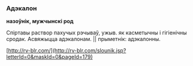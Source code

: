 ### Адэкалон
**назоўнік, мужчынскі род**

Спіртавы раствор пахучых рэчываў, ужыв. як касметычны і гігіенічны сродак. Асвяжыцца адэкалонам. || прыметнік: адэкалонны.

<a rel="author">[http://rv-blr.com/](http://rv-blr.com/slounik.jsp?letterId=0&maskId=0&pageId=179)</a>
